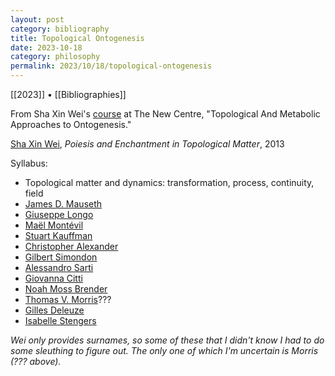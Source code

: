 ```yaml
---
layout: post
category: bibliography
title: Topological Ontogenesis
date: 2023-10-18
category: philosophy
permalink: 2023/10/18/topological-ontogenesis
---
```


[[2023]] • [[Bibliographies]]

From Sha Xin Wei's [course](https://thenewcentre.org/seminars/topological-metabolic-approaches-to-ontogenesis/) at The New Centre, "Topological And Metabolic Approaches to Ontogenesis."

[Sha Xin Wei](https://en.wikipedia.org/wiki/Sha_Xin_Wei), *Poiesis and Enchantment in Topological Matter*, 2013

Syllabus:

* Topological matter and dynamics: transformation, process, continuity, field
* [James D. Mauseth](https://en.wikipedia.org/wiki/James_D._Mauseth)
* [Giuseppe Longo](https://en.wikipedia.org/wiki/Giuseppe_Longo)
* [Maël Montévil](https://montevil.org/)
* [Stuart Kauffman](https://en.wikipedia.org/wiki/Stuart_Kauffman)
* [Christopher Alexander](https://en.wikipedia.org/wiki/Christopher_Alexander)
* [Gilbert Simondon](https://en.wikipedia.org/wiki/Gilbert_Simondon)
* [Alessandro Sarti](http://cams.ehess.fr/alessandro-sarti/)
* [Giovanna Citti](https://scholar.google.com/citations?user=_VIud5wAAAAJ&hl=en)
* [Noah Moss Brender](https://scholar.google.ca/citations?user=JOgR8NYAAAAJ&hl=en)
* [Thomas V. Morris](https://en.wikipedia.org/wiki/Thomas_V._Morris)???
* [Gilles Deleuze](https://en.wikipedia.org/wiki/Gilles_Deleuze)
* [Isabelle Stengers](https://en.wikipedia.org/wiki/Isabelle_Stengers)

*Wei only provides surnames, so some of these that I didn't know I had to do some sleuthing to figure out. The only one of which I'm uncertain is Morris (??? above).*
